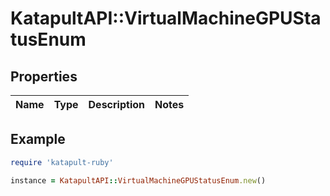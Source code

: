 # KatapultAPI::VirtualMachineGPUStatusEnum

## Properties

| Name | Type | Description | Notes |
| ---- | ---- | ----------- | ----- |

## Example

```ruby
require 'katapult-ruby'

instance = KatapultAPI::VirtualMachineGPUStatusEnum.new()
```

